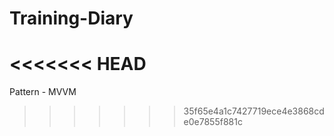 # Training-Diary
<<<<<<< HEAD
=======
Pattern - MVVM
>>>>>>> 35f65e4a1c7427719ece4e3868cde0e7855f881c
